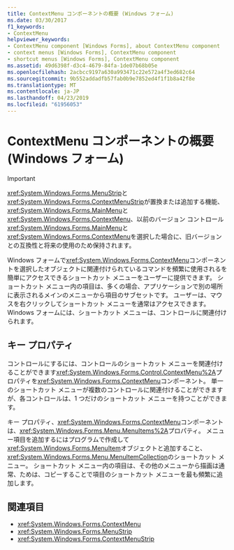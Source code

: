 ```yaml
---
title: ContextMenu コンポーネントの概要 (Windows フォーム)
ms.date: 03/30/2017
f1_keywords:
- ContextMenu
helpviewer_keywords:
- ContextMenu component [Windows Forms], about ContextMenu component
- context menus [Windows Forms], ContextMenu component
- shortcut menus [Windows Forms], ContextMenu component
ms.assetid: 49d6398f-d3c4-4679-84fa-1de07b68b05e
ms.openlocfilehash: 2acbcc9197a630a993471c22e572a4f3ed682c64
ms.sourcegitcommit: 9b552addadfb57fab0b9e7852ed4f1f1b8a42f8e
ms.translationtype: MT
ms.contentlocale: ja-JP
ms.lasthandoff: 04/23/2019
ms.locfileid: "61956053"
---
```

# <a name="contextmenu-component-overview-windows-forms"></a>ContextMenu コンポーネントの概要 (Windows フォーム)
> [!IMPORTANT]
>  <xref:System.Windows.Forms.MenuStrip>と<xref:System.Windows.Forms.ContextMenuStrip>が置換または追加する機能、<xref:System.Windows.Forms.MainMenu>と<xref:System.Windows.Forms.ContextMenu>、以前のバージョン コントロール<xref:System.Windows.Forms.MainMenu>と<xref:System.Windows.Forms.ContextMenu>を選択した場合に、旧バージョンとの互換性と将来の使用のため保持されます。  
  
 Windows フォームで<xref:System.Windows.Forms.ContextMenu>コンポーネントを選択したオブジェクトに関連付けられているコマンドを頻繁に使用されるを簡単にアクセスできるショートカット メニューをユーザーに提供できます。 ショートカット メニュー内の項目は、多くの場合、アプリケーションで別の場所に表示されるメインのメニューから項目のサブセットです。 ユーザーは、マウスを右クリックしてショートカット メニューを通常はアクセスできます。 Windows フォームには、ショートカット メニューは、コントロールに関連付けられます。  
  
## <a name="key-properties"></a>キー プロパティ  
 コントロールにするには、コントロールのショートカット メニューを関連付けることができます<xref:System.Windows.Forms.Control.ContextMenu%2A>プロパティを<xref:System.Windows.Forms.ContextMenu>コンポーネント。 単一のショートカット メニューが複数のコントロールに関連付けることができますが、各コントロールは、1 つだけのショートカット メニューを持つことができます。  
  
 キー プロパティ、<xref:System.Windows.Forms.ContextMenu>コンポーネントは、<xref:System.Windows.Forms.Menu.MenuItems%2A>プロパティ。 メニュー項目を追加するにはプログラムで作成して<xref:System.Windows.Forms.MenuItem>オブジェクトと追加すること、<xref:System.Windows.Forms.Menu.MenuItemCollection>のショートカット メニュー。 ショートカット メニュー内の項目は、その他のメニューから描画は通常、ためは、コピーすることで項目のショートカット メニューを最も頻繁に追加します。  
  
## <a name="see-also"></a>関連項目

- <xref:System.Windows.Forms.ContextMenu>
- <xref:System.Windows.Forms.MenuStrip>
- <xref:System.Windows.Forms.ContextMenuStrip>
